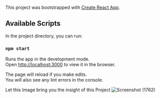 This project was bootstrapped with [Create React App](https://github.com/facebook/create-react-app).

## Available Scripts

In the project directory, you can run:

### `npm start`

Runs the app in the development mode.<br>
Open [http://localhost:3000](http://localhost:3000) to view it in the browser.

The page will reload if you make edits.<br>
You will also see any lint errors in the console.

Let this Image bring you the insight of this Project
![Screenshot (1762)](https://github.com/lokesh-immandi/OnlineRailway-ReservationSystem/assets/63138397/4846de3f-d07b-49ec-9d04-be53073635e7)
